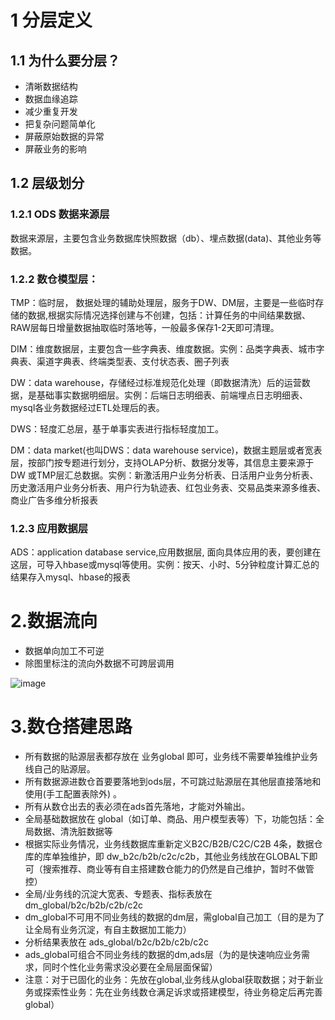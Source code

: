 # 1 分层定义
## 1.1 为什么要分层？

- 清晰数据结构
- 数据血缘追踪
- 减少重复开发
- 把复杂问题简单化
- 屏蔽原始数据的异常
- 屏蔽业务的影响

## 1.2 层级划分
### 1.2.1 ODS 数据来源层
数据来源层，主要包含业务数据库快照数据（db）、埋点数据(data)、其他业务等数据。

### 1.2.2 数仓模型层：

TMP：临时层， 数据处理的辅助处理层，服务于DW、DM层，主要是一些临时存储的数据,根据实际情况选择创建与不创建，包括：计算任务的中间结果数据、RAW层每日增量数据抽取临时落地等，一般最多保存1-2天即可清理。

DIM：维度数据层，主要包含一些字典表、维度数据。实例：品类字典表、城市字典表、渠道字典表、终端类型表、支付状态表、圈子列表

DW：data warehouse，存储经过标准规范化处理（即数据清洗）后的运营数据，是基础事实数据明细层。实例：后端日志明细表、前端埋点日志明细表、mysql各业务数据经过ETL处理后的表。

DWS：轻度汇总层，基于单事实表进行指标轻度加工。

DM：data market(也叫DWS：data warehouse service)，数据主题层或者宽表层，按部门按专题进行划分，支持OLAP分析、数据分发等，其信息主要来源于DW 或TMP层汇总数据。实例：新激活用户业务分析表、日活用户业务分析表、历史激活用户业务分析表、用户行为轨迹表、红包业务表、交易品类来源多维表、商业广告多维分析报表

### 1.2.3 应用数据层

ADS：application database service,应用数据层, 面向具体应用的表，要创建在这层，可导入hbase或mysql等使用。实例：按天、小时、5分钟粒度计算汇总的结果存入mysql、hbase的报表

# 2.数据流向
- 数据单向加工不可逆
- 除图里标注的流向外数据不可跨层调用

![image](https://user-images.githubusercontent.com/34996528/160243905-4ceb72ea-ca09-4807-95c5-4b371c0bccfd.png)

# 3.数仓搭建思路
- 所有数据的贴源层表都存放在 业务global 即可，业务线不需要单独维护业务线自己的贴源层。
- 所有数据源进数仓首要要落地到ods层，不可跳过贴源层在其他层直接落地和使用(手工配置表除外) 。
- 所有从数仓出去的表必须在ads首先落地，才能对外输出。
- 全局基础数据放在 global（如订单、商品、用户模型表等）下，功能包括：全局数据、清洗脏数据等
- 根据实际业务情况，业务线数据库重新定义B2C/B2B/C2C/C2B 4条，数据仓库的库单独维护，即 dw_b2c/b2b/c2c/c2b，其他业务线放在GLOBAL下即可（搜索推荐、商业等有自主搭建数仓能力的仍然是自己维护，暂时不做管控）
- 全局/业务线的沉淀大宽表、专题表、指标表放在 dm_global/b2c/b2b/c2b/c2c
- dm_global不可用不同业务线的数据的dm层，需global自己加工（目的是为了让全局有业务沉淀，有自主数据加工能力）
- 分析结果表放在 ads_global/b2c/b2b/c2b/c2c
- ads_global可组合不同业务线的数据的dm,ads层（为的是快速响应业务需求，同时个性化业务需求没必要在全局层面保留）
- 注意：对于已固化的业务：先放在global,业务线从global获取数据；对于新业务或探索性业务：先在业务线数仓满足诉求或搭建模型，待业务稳定后再完善global）


